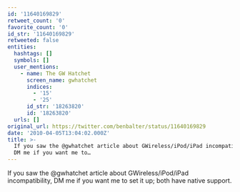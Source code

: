 ```yaml
---
id: '11640169829'
retweet_count: '0'
favorite_count: '0'
id_str: '11640169829'
retweeted: false
entities:
  hashtags: []
  symbols: []
  user_mentions:
    - name: The GW Hatchet
      screen_name: gwhatchet
      indices:
        - '15'
        - '25'
      id_str: '18263820'
      id: '18263820'
  urls: []
original_url: https://twitter.com/benbalter/status/11640169829
date: '2010-04-05T13:04:02.000Z'
title: >-
  If you saw the @gwhatchet article about GWireless/iPod/iPad incompatibility,
  DM me if you want me to…
---
```


If you saw the @gwhatchet article about GWireless/iPod/iPad incompatibility, DM me if you want me to set it up; both have native support.